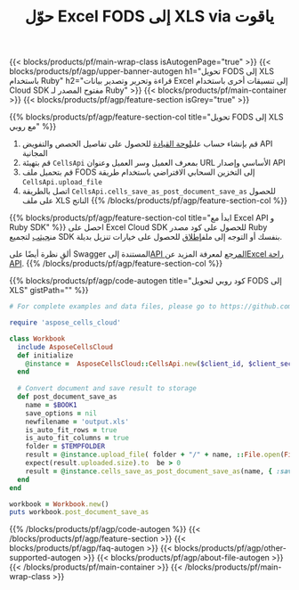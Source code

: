 ﻿---
title:  حوّل Excel FODS إلى XLS via ياقوت
description: إنشاء ملفات Excel أو تحريرها أو تحويلها باستخدام REST API & Open Source Ruby SDK
url: /ar/ruby/conversion/fods-to-xls/
family: cells
platformtag: ruby
feature: conversion
informat: FODS
outformat: XLS
platform: Ruby
otherformats: TSV XLTM SVG XPS XLSM TXT XML DIF CSV XLTX ODS TIFF FODS XLSB MD MHTML 
---
{{< blocks/products/pf/main-wrap-class isAutogenPage="true" >}}
{{< blocks/products/pf/agp/upper-banner-autogen h1="تحويل FODS إلى XLS باستخدام Ruby" h2="قراءة وتحرير وتصدير بيانات Excel إلى تنسيقات أخرى باستخدام Cloud SDK مفتوح المصدر لـ Ruby" >}}
{{< blocks/products/pf/main-container >}}
{{< blocks/products/pf/agp/feature-section isGrey="true" >}}

{{% blocks/products/pf/agp/feature-section-col title="تحويل FODS إلى XLS مع روبي" %}}
1.  قم بإنشاء حساب على<a href="https://dashboard.aspose.cloud/">لوحة القيادة</a> للحصول على تفاصيل الحصص والتفويض API المجانية
1. قم بتهيئة ```CellsApi``` بمعرف العميل وسر العميل وعنوان URL الأساسي وإصدار API
1. قم بتحميل ملف FODS إلى التخزين السحابي الافتراضي باستخدام طريقة ```CellsApi.upload_file```
1. اتصل بالطريقة ```CellsApi.cells_save_as_post_document_save_as``` للحصول على ملف XLS الناتج
{{% /blocks/products/pf/agp/feature-section-col %}}

{{% blocks/products/pf/agp/feature-section-col title="ابدأ مع Excel API و Ruby SDK" %}}
 احصل على Excel Cloud SDK للحصول على كود مصدر Ruby من[جيثب](https://github.com/aspose-cells-cloud/aspose-cells-cloud-ruby) لتجميع SDK بنفسك أو التوجه إلى ملف[إطلاق](https://releases.aspose.cloud/) للحصول على خيارات تنزيل بديلة.

 ألقِ نظرة أيضًا على Swagger المستندة إلى[API المرجع](https://apireference.aspose.cloud/cells/) لمعرفة المزيد عن[Excel راحة API](https://products.aspose.cloud/cells/curl/).
{{% /blocks/products/pf/agp/feature-section-col %}}

{{% blocks/products/pf/agp/code-autogen title="كود روبي لتحويل FODS إلى XLS" gistPath="" %}}
```ruby
# For complete examples and data files, please go to https://github.com/aspose-cells-cloud/aspose-cells-cloud-ruby

require 'aspose_cells_cloud'

class Workbook
  include AsposeCellsCloud
  def initialize
    @instance =  AsposeCellsCloud::CellsApi.new($client_id, $client_secret, $api_version, $baseurl) 
  end
  
  # Convert document and save result to storage
  def post_document_save_as
    name = $BOOK1
    save_options = nil
    newfilename = 'output.xls'
    is_auto_fit_rows = true
    is_auto_fit_columns = true
    folder = $TEMPFOLDER
    result = @instance.upload_file( folder + "/" + name, ::File.open(File.expand_path("data/" + name), "r") {|io| io.read(io.size) })
    expect(result.uploaded.size).to  be > 0
    result = @instance.cells_save_as_post_document_save_as(name, { :save_options=>save_options, :newfilename=>(folder + "/" + newfilename), :is_auto_fit_rows=>is_auto_fit_rows, :is_auto_fit_columns=>is_auto_fit_columns, :folder=>folder})
  end
end

workbook = Workbook.new()
puts workbook.post_document_save_as
```
{{% /blocks/products/pf/agp/code-autogen %}}
{{< /blocks/products/pf/agp/feature-section >}}
{{< blocks/products/pf/agp/faq-autogen >}}
{{< blocks/products/pf/agp/other-supported-autogen >}}
{{< blocks/products/pf/agp/about-file-autogen >}}
{{< /blocks/products/pf/main-container >}}
{{< /blocks/products/pf/main-wrap-class >}}